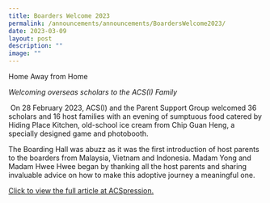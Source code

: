```yaml
---
title: Boarders Welcome 2023
permalink: /announcements/announcements/BoardersWelcome2023/
date: 2023-03-09
layout: post
description: ""
image: ""
---
```

Home Away from Home

_Welcoming overseas scholars to the ACS(I) Family_

 On 28 February 2023, ACS(I) and the Parent Support Group welcomed 36 scholars and 16 host families with an evening of sumptuous food catered by Hiding Place Kitchen, old-school ice cream from Chip Guan Heng, a specially designed game and photobooth.

The Boarding Hall was abuzz as it was the first introduction of host parents to the boarders from Malaysia, Vietnam and Indonesia. Madam Yong and Madam Hwee Hwee began by thanking all the host parents and sharing invaluable advice on how to make this adoptive journey a meaningful one.

[Click to view the full article at ACSpression.](https://www.acsindep.moe.edu.sg/acspress1/home-away-from-home/)